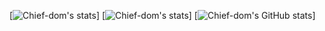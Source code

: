 <!--
<a href="https://github.com/Chief-dom/">
  <img align="center" src="https://github-readme-stats.vercel.app/api/top-langs/?username=Chief-dom&langs_count=4" />
</a>
<a>
  <img align="center" src="https://github-readme-stats.vercel.app/api?username=Chief-dom&show_icons=true&count_private=true&include_all_commits=true" />
</a>
-->
[![Chief-dom's stats](https://github-readme-stats.vercel.app/api/top-langs/?username=Chief-dom&layout=compact&hide=python,jupyter%20notebook&langs_count=2)]
[![Chief-dom's stats](https://github-readme-stats.vercel.app/api/top-langs/?username=Chief-dom&langs_count=2&exclude_repo=Predict_Future_Sales)]
[![Chief-dom's GitHub stats](https://github-readme-stats.vercel.app/api?username=Chief-dom&show_icons=true&hide=prs&count_private=true&include_all_commits=true)]



<!--
<a href="https://github.com/Chief-dom/Predict_Future_Sales">
  <img align="center" src="https://github-readme-stats.vercel.app/api/pin/?username=Chief-dom&repo=Predict_Future_Sales" />
</a>
[![Top Langs](https://github-readme-stats.vercel.app/api/top-langs/?username=Chief-dom&langs_count=4&count_private=true)](https://github.com/Chief-dom/github-readme-stats)
![Chief-dom's GitHub stats](https://github-readme-stats.vercel.app/api?username=Chief-dom&show_icons=true&theme=radical)
![Chief-dom](https://img.shields.io/badge/<WORD_ON_LEFT>-<WORD_ON_RIGHT>-informational?style=flat&logo=<LOGO_NAME>&logoColor=white&color=2bbc8a)

-->
